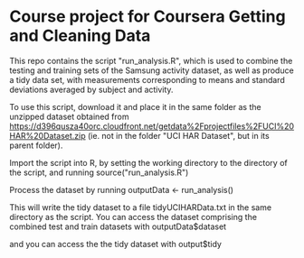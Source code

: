 Course project for Coursera Getting and Cleaning Data
======================================================
This repo contains the script "run_analysis.R", which is used to combine the testing and training sets of the Samsung activity dataset, as well as produce a tidy data set, with measurements corresponding to means and standard deviations averaged by subject and activity.

To use this script, download it and place it in the same folder as the unzipped dataset obtained from https://d396qusza40orc.cloudfront.net/getdata%2Fprojectfiles%2FUCI%20HAR%20Dataset.zip (ie. not in the folder "UCI HAR Dataset", but in its parent folder).

Import the script into R, by setting the working directory to the directory of the script, and running
source("run_analysis.R")

Process the dataset by running
outputData <- run_analysis()

This will write the tidy dataset to a file tidyUCIHARData.txt in the same directory as the script. You can access the dataset comprising the combined test and train datasets with
outputData$dataset

and you can access the the tidy dataset with
output$tidy
